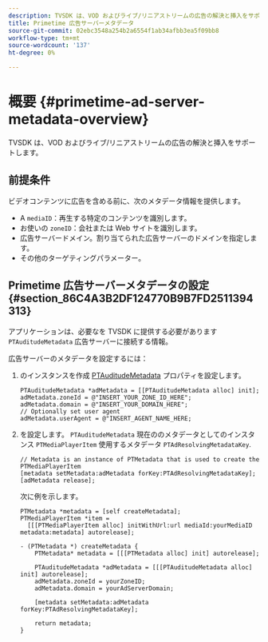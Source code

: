 ```yaml
---
description: TVSDK は、VOD およびライブ/リニアストリームの広告の解決と挿入をサポートします。
title: Primetime 広告サーバーメタデータ
source-git-commit: 02ebc3548a254b2a6554f1ab34afbb3ea5f09bb8
workflow-type: tm+mt
source-wordcount: '137'
ht-degree: 0%

---
```


# 概要 {#primetime-ad-server-metadata-overview}

TVSDK は、VOD およびライブ/リニアストリームの広告の解決と挿入をサポートします。

## 前提条件

ビデオコンテンツに広告を含める前に、次のメタデータ情報を提供します。

* A `mediaID`：再生する特定のコンテンツを識別します。
* お使いの `zoneID`：会社または Web サイトを識別します。
* 広告サーバードメイン。割り当てられた広告サーバーのドメインを指定します。
* その他のターゲティングパラメーター。

## Primetime 広告サーバーメタデータの設定 {#section_86C4A3B2DF124770B9B7FD2511394313}

アプリケーションは、必要なを TVSDK に提供する必要があります `PTAuditudeMetadata` 広告サーバーに接続する情報。

広告サーバーのメタデータを設定するには：

1. のインスタンスを作成 [PTAuditudeMetadata](https://help.adobe.com/en_US/primetime/api/psdk/appledoc/Classes/PTAuditudeMetadata.html) プロパティを設定します。

   ```
   PTAuditudeMetadata *adMetadata = [[PTAuditudeMetadata alloc] init];  
   adMetadata.zoneId = @"INSERT_YOUR_ZONE_ID_HERE"; 
   adMetadata.domain = @"INSERT_YOUR_DOMAIN_HERE"; 
   // Optionally set user agent 
   adMetadata.userAgent = @"INSERT_AGENT_NAME_HERE; 
   ```

1. を設定します。 `PTAuditudeMetadata` 現在ののメタデータとしてのインスタンス `PTMediaPlayerItem` 使用するメタデータ `PTAdResolvingMetadataKey`.

   ```
   // Metadata is an instance of PTMetadata that is used to create the PTMediaPlayerItem 
   [metadata setMetadata:adMetadata forKey:PTAdResolvingMetadataKey];  
   [adMetadata release];
   ```

   次に例を示します。

   ```
   PTMetadata *metadata = [self createMetadata]; 
   PTMediaPlayerItem *item =  
     [[[PTMediaPlayerItem alloc] initWithUrl:url mediaId:yourMediaID metadata:metadata] autorelease]; 
   
   - (PTMetadata *) createMetadata { 
       PTMetadata* metadata = [[[PTMetadata alloc] init] autorelease]; 
   
       PTAuditudeMetadata *adMetadata = [[[PTAuditudeMetadata alloc] init] autorelease];  
       adMetadata.zoneId = yourZoneID; 
       adMetadata.domain = yourAdServerDomain; 
   
       [metadata setMetadata:adMetadata forKey:PTAdResolvingMetadataKey]; 
   
       return metadata; 
   }
   ```
